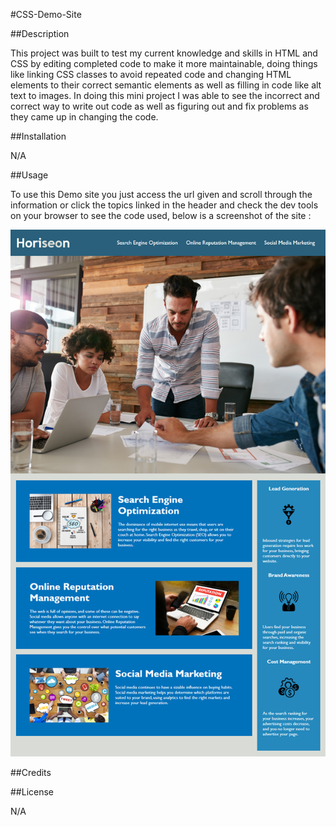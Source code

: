 #CSS-Demo-Site

##Description

This project was built to test my current knowledge and skills in HTML and CSS by editing completed code to make it more maintainable, 
doing things like linking CSS classes to avoid repeated code and changing HTML elements to their correct semantic elements as well as filling in code like alt text to images. 
In doing this mini project I was able to see the incorrect and correct way to write out code as well as figuring out and fix problems as they came up in changing the code.

##Installation

N/A

##Usage

To use this Demo site you just access the url given and scroll through the information or click the topics linked in the header and check the dev tools on your browser to see the code used, 
below is a screenshot of the site :

![alt text](./assets/images/01-html-css-git-homework-demo.png)

##Credits


##License

N/A